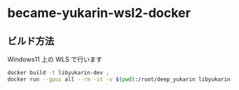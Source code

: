 # became-yukarin-wsl2-docker

## ビルド方法
Windows11 上の WLS で行います
```sh
docker build -t libyukarin-dev .
docker run --gpus all --rm -it -v $(pwd):/root/deep_yukarin libyukarin-dev bash -c 'cd deep_yukarin && pip3 install numpy===1.16.2 && pip install -r requirements.txt' 
```
